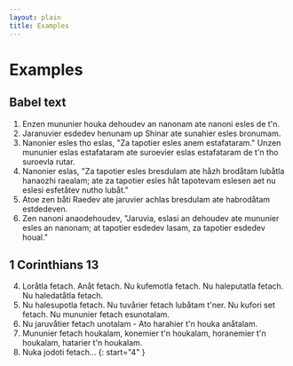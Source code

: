 ```yaml
---
layout: plain
title: Examples
---
```


# Examples

## Babel text

1. Enzen mununier houka dehoudev an nanonam ate nanoni esles de t'n.
2. Jaranuvier esdedev henunam up Shinar ate sunahier esles bronumam.
3. Nanonier esles tho eslas, "Za tapotier esles anem estafataram." Unzen mununier eslas estafataram ate suroevier eslas estafataram de t'n tho suroevla rutar.
4. Nanonier eslas, "Za tapotier esles bresdulam ate håzh brodåtam lubåtla hanaozhi raealam; ate za tapotier esles håt tapotevam eslesen aet nu eslesi esfetåtev nutho lubåt."
5. Atoe zen båti Raedev ate jaruvier achlas bresdulam ate habrodåtam estdedeven.
6. Zen nanoni anaodehoudev, "Jaruvia, eslasi an dehoudev ate mununier esles an nanonam; at tapotier esdedev lasam, za tapotier esdedev houal."

## 1 Corinthians 13

4. Loråtla fetach. Anåt fetach. Nu kufemotla fetach. Nu haleputatla fetach. Nu haledatåtla fetach.
5. Nu halesupotla fetach. Nu tuvårier fetach lubåtam t'ner. Nu kufori set fetach. Nu mununier fetach esunotalam.
6. Nu jaruvåtier fetach unotalam - Ato harahier t'n houka anåtalam.
7. Mununier fetach houkalam, konemier t'n houkalam, horanemier t'n houkalam, hatarier t'n houkalam.
8. Nuka jodoti fetach...
{: start="4" }
